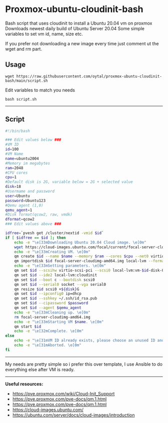 # Proxmox-ubuntu-cloudinit-bash
Bash script that uses cloudinit to install a Ubuntu 20.04 vm on proxmox
Downloads newest daily build of Ubuntu Server 20.04
Some simple variables to set vm id, name, size etc.

If you prefer not downloading a new image every time just comment ut the wget and rm part.

## Usage

`wget https://raw.githubusercontent.com/oytal/proxmox-ubuntu-cloudinit-bash/main/script.sh`

Edit variables to match you needs

`bash script.sh`

---

## Script

```sh
#!/bin/bash

### Edit values below ###
#VM ID
id=100
#VM Name
name=ubuntu2004
#Memory im megabytes
ram=2048
#CPU cores
cpu=1
#Default disk is 2G, variable below = 2G + selected value
disk=18
#Usermame and password
user=Ubuntu
password=Ubuntu123
#Qemu agent (1,0)
qemu_agent=1
#Disk format(qcow2, raw, vmdk)
dformat=qcow2
### Edit values above ###

idfree=`pvesh get /cluster/nextid -vmid $id`
if [ $idfree == $id ]; then
    echo -e "\e[33mDownloading Ubuntu 20.04 Cloud image. \e[0m"
    wget https://cloud-images.ubuntu.com/focal/current/focal-server-cloudimg-amd64.img
    echo -e "\e[33mCreating VM. \e[0m"
    qm create $id --name $name --memory $ram --cores $cpu --net0 virtio,bridge=vmbr0
    qm importdisk $id focal-server-cloudimg-amd64.img local-lvm --format $dformat
    echo -e "\e[33mSetting parameters. \e[0m"
    qm set $id --scsihw virtio-scsi-pci --scsi0 local-lvm:vm-$id-disk-0
    qm set $id --ide2 local-lvm:cloudinit
    qm set $id --boot c --bootdisk scsi0
    qm set $id --serial0 socket --vga serial0
    qm resize $id scsi0 +${disk}G
    qm set $id --ipconfig0 ip=dhcp
    qm set $id --sshkey ~/.ssh/id_rsa.pub
    qm set $id --cipassword $password
    qm set $id --agent $qemu_agent
    echo -e "\e[33mCleaning up. \e[0m"
    rm focal-server-cloudimg-amd64.img
    echo -e "\e[33mStarting VM $name. \e[0m"
    qm start $id
    echo -e "\e[32mComplete. \e[0m"
else
    echo -e "\e[31mVM ID already exists, please choose an unused ID and run scrip again. \e[0m"
    echo -e "\e[31mAborted. \e[0m"
fi
```

---

My needs are pretty simple so i prefer this over template, I use Ansible to do everything else after VM is ready.

---

**Useful resources:**
- https://pve.proxmox.com/wiki/Cloud-Init_Support
- https://pve.proxmox.com/pve-docs/qm.1.html
- https://pve.proxmox.com/pve-docs/qm.1.html
- https://cloud-images.ubuntu.com/
- https://ubuntu.com/server/docs/cloud-images/introduction